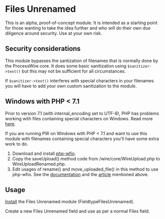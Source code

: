 # Files Unrenamed

This is an alpha, proof-of-concept module. It is intended as a starting point for those wanting to take the idea further and who will do their own due diligence around security. Use at your own risk.

## Security considerations

This module bypasses the santization of filenames that is normally done by the ProcessWire core. It does some basic sanitization using `$sanitizer->text()` but this may not be sufficient for all circumstances.

If `$sanitizer->text()` interferes with special characters in your filenames you will have to add your own custom sanitization to the module.

## Windows with PHP < 7.1

Prior to version 7.1 (with internal_encoding set to UTF-8), PHP has problems working with files containing special characters on Windows. Read more [here](http://blog.garr.co.uk/php/2015/09/22/php-windows-and-utf-8-filenames.html).

If you are running PW on Windows with PHP < 7.1 and want to use this module with filenames containing special characters you'll have some extra work to do.

1. Download and install [php-wfio](https://github.com/kenjiuno/php-wfio).
2. Copy the saveUpload() method code from /wire/core/WireUpload.php to WireUploadRenamed.php.
3. Edit usages of rename() and move_uploaded_file() in this method to use php-wfio. See the [documentation](https://github.com/kenjiuno/php-wfio) and the [article](http://blog.garr.co.uk/php/2015/09/22/php-windows-and-utf-8-filenames.html) mentioned above.

## Usage

[Install](http://modules.processwire.com/install-uninstall/) the Files Unrenamed module (FieldtypeFilesUnrenamed).

Create a new Files Unrenamed field and use as per a normal Files field.
